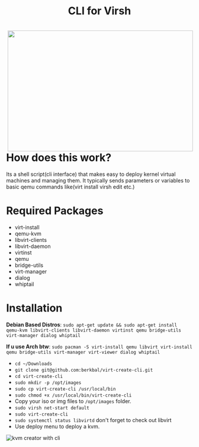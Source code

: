 <p align="center">
  <h1 align="center">CLI for Virsh</h1><br>
  <img src="https://www.berkbal.com/wp-content/uploads/2022/01/virt-create-cli.gif" align="right" height="325" width="500"></img>
</p>

# How does this work?
Its a shell script(cli interface) that makes easy to deploy kernel virtual machines and managing them. It typically sends parameters or variables to basic qemu commands like(virt install virsh edit etc.)

# Required Packages

- virt-install
- qemu-kvm
- libvirt-clients
- libvirt-daemon
- virtinst
- qemu
- bridge-utils
- virt-manager
- dialog
- whiptail

# Installation

**Debian Based Distros**:
`sudo apt-get update && sudo apt-get install qemu-kvm libvirt-clients libvirt-daemon virtinst qemu bridge-utils virt-manager dialog whiptail`

**If u use Arch btw**: `sudo pacman -S virt-install qemu libvirt virt-install qemu bridge-utils virt-manager virt-viewer dialog whiptail`

- `cd ~/Downloads`
- `git clone git@github.com:berkbal/virt-create-cli.git`
- `cd virt-create-cli`
- `sudo mkdir -p /opt/images`
- `sudo cp virt-create-cli /usr/local/bin`
- `sudo chmod +x /usr/local/bin/virt-create-cli`
- Copy your iso or img files to `/opt/images` folder.
- `sudo virsh net-start default`
- `sudo virt-create-cli`
- `sudo systemctl status libvirtd` don't forget to check out libvirt
- Use deploy menu to deploy a kvm.

![kvm creator with cli](https://www.berkbal.com/wp-content/uploads/2022/01/virt_create_cli_berkbal.com_.png)
